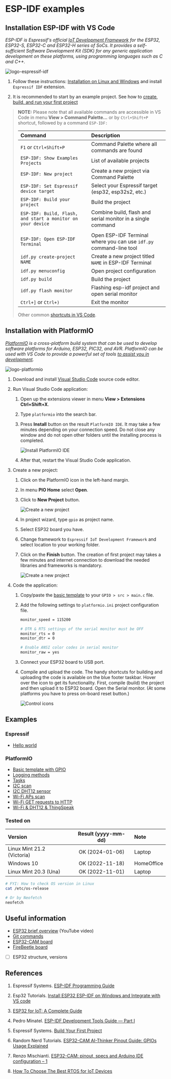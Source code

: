 # ESP-IDF examples

## Installation ESP-IDF with VS Code

*ESP-IDF is Espressif's official [IoT Development Framework](https://www.espressif.com/en/products/sdks/esp-idf) for the ESP32, ESP32-S, ESP32-C and ESP32-H series of SoCs. It provides a self-sufficient Software Development Kit (SDK) for any generic application development on these platforms, using programming languages such as C and C++.*

![logo-espressif-idf](images/logo_espressif-idf.png)

1. Follow these instructions: [Installation on Linux and Windows](https://github.com/espressif/vscode-esp-idf-extension/blob/master/docs/tutorial/install.md) and install `Espressif IDF` extension.

2. It is recommended to start by an example project. See how to [create, build, and run your first project](https://github.com/espressif/vscode-esp-idf-extension/blob/master/docs/tutorial/basic_use.md)

  > **NOTE:** Please note that all available commands are accessible in VS Code in menu **View > Command Palette...** or by `Ctrl+Shift+P` shortcut, followed by a command `ESP-IDF: `
  >
  > Command | Description
  > :-- | :--
  > `F1` or `Ctrl+Shift+P` | Command Palette where all commands are found
  > `ESP-IDF: Show Examples Projects` | List of available projects
  > `ESP-IDF: New project` | Create a new project via Command Palette
  > `ESP-IDF: Set Espressif device target` | Select your Espressif target (esp32, esp32s2, etc.)
  > `ESP-IDF: Build your project` | Build the project
  > `ESP-IDF: Build, Flash, and start a monitor on your device` | Combine build, flash and serial monitor in a single command
  > |||
  > `ESP-IDF: Open ESP-IDF Terminal` | Open ESP-IDF Terminal where you can use `idf.py` command-line tool
  > `idf.py create-project NAME` | Create a new project titled `NAME` in ESP-IDF Terminal
  > `idf.py menuconfig` | Open project configuration
  > `idf.py build` | Build the project
  > `idf.py flash monitor` | Flashing esp-idf project and open serial monitor
  > `Ctrl+]` or `Ctrl+)` | Exit the monitor
  >
  > Other common [shortcuts in VS Code](https://code.visualstudio.com/shortcuts/keyboard-shortcuts-windows.pdf).

## Installation with PlatformIO

*[PlatformIO](https://platformio.org/) is a cross-platform build system that can be used to develop software platforms for Arduino, ESP32, PIC32, and AVR. PlatformIO can be used with VS Code to provide a powerful set of tools [to assist you in development](https://dronebotworkshop.com/platformio/).*

![logo-platformio](images/logo_platformio.png)

1. Download and install [Visual Studio Code](https://code.visualstudio.com/) source code editor.

2. Run Visual Studio Code application:
   1. Open up the extensions viewer in menu **View > Extensions Ctrl+Shift+X**.
   2. Type `platformio` into the search bar.
   3. Press **Install** button on the result `PlatformIO IDE`. It may take a few minutes depending on your connection speed. Do not close any window and do not open other folders until the installing process is completed.

      ![Install PlatformIO IDE](images/platformio_install.png)

   4. After that, restart the Visual Studio Code application.

3. Create a new project:
   1. Click on the PlatformIO icon in the left-hand margin.
   2. In menu **PIO Home** select **Open**.
   3. Click to **New Project** button.
   
      ![Create a new project](images/platformio_new_project.png)
   
   4. In project wizard, type `gpio` as project name.
   5. Select ESP32 board you have.
   6. Change framework to `Espressif IoT Development Framework` and select location to your working folder.
   7. Click on the **Finish** button. The creation of first project may takes a few minutes and internet connection to download the needed libraries and frameworks is mandatory.

      ![Create a new project](images/platformio_project_name.png)

4. Code the application:
   1. Copy/paste the [basic template](https://raw.githubusercontent.com/tomas-fryza/esp-idf/main/examples-platformio/gpio/src/main.c) to your `GPIO > src > main.c` file.
   2. Add the following settings to `platformio.ini` project configuration file.

      ```bash
      monitor_speed = 115200

      # DTR & RTS settings of the serial monitor must be OFF
      monitor_rts = 0
      monitor_dtr = 0

      # Enable ANSI color codes in serial monitor
      monitor_raw = yes
      ```

   3. Connect your ESP32 board to USB port.

   4. Compile and upload the code. The handy shortcuts for building and uploading the code is available on the blue footer taskbar. Hover over the icon to get its functionality. First, compile (build) the project and then upload it to ESP32 board. Open the Serial monitor. (At some platforms you have to press on-board reset button.)

      ![Control icons](images/platformio_footer2.png)

## Examples

### Espressif

* [Hello world](examples-espressif/hello)

### PlatformIO

* [Basic template with GPIO](examples-platformio/gpio)
* [Logging methods](examples-platformio/log_methods)
* [Tasks](examples-platformio/tasks)
* [I2C scan](examples-platformio/i2c_scan)
* [I2C DHT12 sensor](examples-platformio/i2c_sensor)
* [Wi-Fi APs scan](examples-platformio/wifi_scan)
* [Wi-Fi GET requests to HTTP](examples-platformio/wifi_get_requests)
* [Wi-Fi & DHT12 & ThingSpeak](examples-platformio/wifi_thingspeak)

### Tested on

| **Version**                | **Result (yyyy-mm-dd)** | **Note**    |
| :------------------------- | :---------------------: | :---------- |
| Linux Mint 21.2 (Victoria) | OK (2024-01-06)         | Laptop      |
| Windows 10                 | OK (2022-11-18)         | HomeOffice  |
| Linux Mint 20.3 (Una)      | OK (2022-11-01)         | Laptop      |

```bash
# FYI: How to check OS version in Linux
cat /etc/os-release

# Or by Neofetch
neofetch
```

## Useful information

* [ESP32 brief overview](https://www.youtube.com/watch?v=DoctWoxIaH8) (YouTube video)
* [Git commands](docs/README-useful-git-commands.md)
* [ESP32-CAM board](docs/esp32-cam.md)
* [FireBeetle board](docs/firebeetle.md)
* [ ] ESP32 structure, versions

## References

1. Espressif Systems. [ESP-IDF Programming Guide](https://docs.espressif.com/projects/esp-idf/en/latest/esp32/)

2. Esp32 Tutorials. [Install ESP32 ESP-IDF on Windows and Integrate with VS code](https://esp32tutorials.com/install-esp32-esp-idf-windows-integrate-vs-code/)

3. [ESP32 for IoT: A Complete Guide](https://www.nabto.com/guide-to-iot-esp-32/)

4. Pedro Minatel. [ESP-IDF Development Tools Guide — Part I](https://blog.espressif.com/esp-idf-development-tools-guide-part-i-89af441585b)

5. Espressif Systems. [Build Your First Project](https://docs.espressif.com/projects/esp-idf/en/latest/esp32/get-started/index.html#build-your-first-project)

6. Random Nerd Tutorials. [ESP32-CAM AI-Thinker Pinout Guide: GPIOs Usage Explained](https://randomnerdtutorials.com/esp32-cam-ai-thinker-pinout/)

7. Renzo Mischianti. [ESP32-CAM: pinout, specs and Arduino IDE configuration – 1](https://www.mischianti.org/2021/08/30/esp32-cam-pinout-specs-and-arduino-ide-configuration-1/)

8. [How To Choose The Best RTOS for IoT Devices](https://www.nabto.com/how-to-choose-best-rtos-for-iot/)
